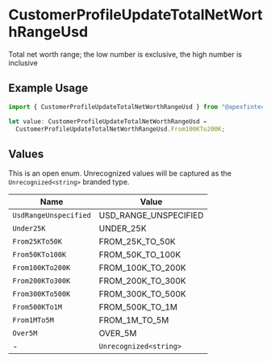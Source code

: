 # CustomerProfileUpdateTotalNetWorthRangeUsd

Total net worth range; the low number is exclusive, the high number is inclusive

## Example Usage

```typescript
import { CustomerProfileUpdateTotalNetWorthRangeUsd } from "@apexfintechsolutions/ascend-sdk/models/components";

let value: CustomerProfileUpdateTotalNetWorthRangeUsd =
  CustomerProfileUpdateTotalNetWorthRangeUsd.From100KTo200K;
```

## Values

This is an open enum. Unrecognized values will be captured as the `Unrecognized<string>` branded type.

| Name                   | Value                  |
| ---------------------- | ---------------------- |
| `UsdRangeUnspecified`  | USD_RANGE_UNSPECIFIED  |
| `Under25K`             | UNDER_25K              |
| `From25KTo50K`         | FROM_25K_TO_50K        |
| `From50KTo100K`        | FROM_50K_TO_100K       |
| `From100KTo200K`       | FROM_100K_TO_200K      |
| `From200KTo300K`       | FROM_200K_TO_300K      |
| `From300KTo500K`       | FROM_300K_TO_500K      |
| `From500KTo1M`         | FROM_500K_TO_1M        |
| `From1MTo5M`           | FROM_1M_TO_5M          |
| `Over5M`               | OVER_5M                |
| -                      | `Unrecognized<string>` |